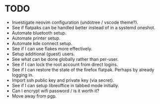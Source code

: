 # TODO
 - Investigate neovim configuration (undotree / vscode theme?).
 - See if flatpaks can be handled better instead of in a systemd oneshot.
 - Automate bluetooth setup.
 - Automate printer setup.
 - Automate kde connect setup.
 - See if I can use flakes more effectively.
 - Setup additional (guest) users.
 - See what can be done globally rather than per-user.
 - See if I can lock the root account from direct logins.
 - See if I can restore the state of the firefox flatpak. Perhaps by already logging in.
 - Import ssh public key and private key (via secret).
 - See if I can setup libreoffice in tabbed mode initially.
 - Can I encrypt wifi password / is it worth it?
 - Move away from pgp.
